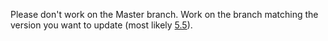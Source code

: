 Please don't work on the Master branch. Work on the branch matching the version you want to update (most likely [5.5](https://github.com/ARMmbed/Handbook/tree/5.5)).
